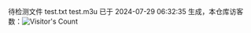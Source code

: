 待检测文件 test.txt test.m3u 已于 2024-07-29 06:32:35 生成，本仓库访客数：![Visitor's Count](https://profile-counter.glitch.me/pxiptv_TV/count.svg)

